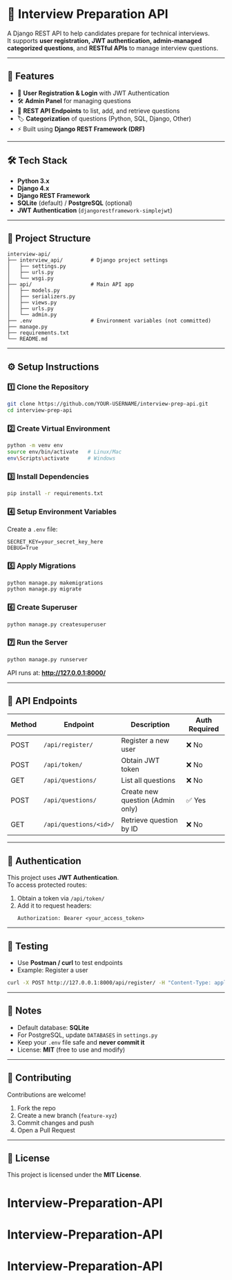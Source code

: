 # 📝 Interview Preparation API

A Django REST API to help candidates prepare for technical interviews.  
It supports **user registration, JWT authentication, admin-managed categorized questions**, and **RESTful APIs** to manage interview questions.

---

## 🚀 Features
- 🔐 **User Registration & Login** with JWT Authentication  
- 🛠 **Admin Panel** for managing questions  
- 📡 **REST API Endpoints** to list, add, and retrieve questions  
- 🏷 **Categorization** of questions (Python, SQL, Django, Other)  
- ⚡ Built using **Django REST Framework (DRF)**  

---

## 🛠 Tech Stack
- **Python 3.x**
- **Django 4.x**
- **Django REST Framework**
- **SQLite** (default) / **PostgreSQL** (optional)
- **JWT Authentication** (`djangorestframework-simplejwt`)

---

## 📂 Project Structure
```
interview-api/
├── interview_api/         # Django project settings
│   ├── settings.py
│   ├── urls.py
│   └── wsgi.py
├── api/                   # Main API app
│   ├── models.py
│   ├── serializers.py
│   ├── views.py
│   ├── urls.py
│   └── admin.py
├── .env                   # Environment variables (not committed)
├── manage.py
├── requirements.txt
└── README.md
```

---

## ⚙️ Setup Instructions

### 1️⃣ Clone the Repository
```bash
git clone https://github.com/YOUR-USERNAME/interview-prep-api.git
cd interview-prep-api
```

### 2️⃣ Create Virtual Environment
```bash
python -m venv env
source env/bin/activate   # Linux/Mac
env\Scripts\activate      # Windows
```

### 3️⃣ Install Dependencies
```bash
pip install -r requirements.txt
```

### 4️⃣ Setup Environment Variables
Create a `.env` file:
```env
SECRET_KEY=your_secret_key_here
DEBUG=True
```

### 5️⃣ Apply Migrations
```bash
python manage.py makemigrations
python manage.py migrate
```

### 6️⃣ Create Superuser
```bash
python manage.py createsuperuser
```

### 7️⃣ Run the Server
```bash
python manage.py runserver
```
API runs at: **http://127.0.0.1:8000/**

---

## 📡 API Endpoints

| Method | Endpoint                 | Description                        | Auth Required |
|--------|---------------------------|------------------------------------|---------------|
| POST   | `/api/register/`         | Register a new user                | ❌ No          |
| POST   | `/api/token/`            | Obtain JWT token                   | ❌ No          |
| GET    | `/api/questions/`        | List all questions                 | ❌ No          |
| POST   | `/api/questions/`        | Create new question (Admin only)   | ✅ Yes         |
| GET    | `/api/questions/<id>/`   | Retrieve question by ID            | ❌ No          |

---

## 🔐 Authentication
This project uses **JWT Authentication**.  
To access protected routes:
1. Obtain a token via `/api/token/`
2. Add it to request headers:
   ```
   Authorization: Bearer <your_access_token>
   ```

---

## 🧪 Testing
- Use **Postman / curl** to test endpoints  
- Example: Register a user
```bash
curl -X POST http://127.0.0.1:8000/api/register/ -H "Content-Type: application/json" -d '{"username": "testuser", "email": "test@example.com", "password": "testpass123"}'
```

---

## 📌 Notes
- Default database: **SQLite**  
- For PostgreSQL, update `DATABASES` in `settings.py`  
- Keep your `.env` file safe and **never commit it**  
- License: **MIT** (free to use and modify)

---

## 🤝 Contributing
Contributions are welcome!  
1. Fork the repo  
2. Create a new branch (`feature-xyz`)  
3. Commit changes and push  
4. Open a Pull Request  

---

## 📜 License
This project is licensed under the **MIT License**.
# Interview-Preparation-API
# Interview-Preparation-API
# Interview-Preparation-API
